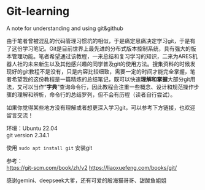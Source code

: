 # Git-learning
A note for understanding and using git&github   

由于笔者曾被混乱的代码管理习惯坑的相似，于是痛定思痛决定学习git，于是有了这份学习笔记。Git是目前世界上最先进的分布式版本控制系统，具有强大的版本管理功能。笔者希望通过该教程，一来总结和复习学习的知识，二来为ARES机器人社的未来新生以及其他感兴趣的同学普及git的使用方法。搜集资料的时候发现好的git教程不是没有，只是内容比较细致，需要一定的时间才能完全掌握，笔者希望我的这份教程是一篇精炼的总结笔记，既可以快速**理解和掌握**大部分git用法，又可以当作“**字典**”查询命令行，因此教程会注重一些概念、设计和规范操作步骤的理解和辨析，命令行的总结罗列，但不会有历程（读者自行尝试）。    

如果你觉得某些地方没有理解或者想更深入学习git，可以参考下方链接，也欢迎留言交流！

环境：Ubuntu 22.04  
git version 2.34.1    

使用 ` sudo apt install git ` 安装git

参考：    
https://git-scm.com/book/zh/v2
https://liaoxuefeng.com/books/git/   

感谢gemini、deepseek大爹，还有可爱的殷海猫哥哥、甜酸鱼姐姐
